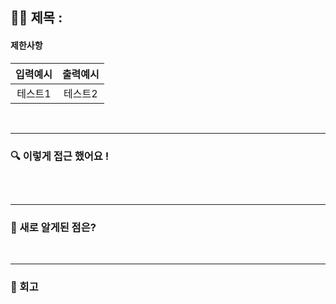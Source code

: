## ✍🏻 제목 : 

#### 제한사항

|입력예시|출력예시|
|:------:|:----:|
|테스트1|테스트2|

</br>

---

### 🔍 이렇게 접근 했어요 !

```javascript

```

</br>

---

### 🎉 새로 알게된 점은?


</br>

---

### 🐾 회고